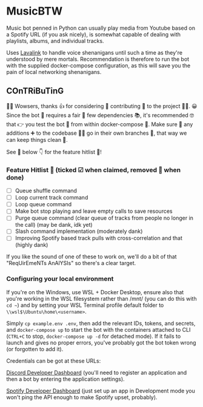 # MusicBTW

Music bot penned in Python can usually play media from Youtube based on a Spotify URL (if you ask nicely), is somewhat capable of dealing with playlists, albums,
and individual tracks.

Uses
[Lavalink](https://github.com/freyacodes/Lavalink)
to handle voice shenanigans until such a time as they're understood by mere mortals.
Recommendation is therefore to run the bot with the supplied docker-compose
configuration, as this will save you the pain of local networking shenanigans.

## COnTRiBuTinG

🙌🙌 Wowsers, thanks 👍 for considering 🤔 contributing 📑 to the project 👷‍♂️.
😀 Since the bot 🤖 requires a fair 🎡 few dependencies 📚, it's recommended 🤓
that 👉 you test the bot 🤖 from within docker-compose 🐳.
Make sure 🤗 any additions ➕ to the codebase 👨‍💻 go in their own branches 🌳,
that way we can keep things clean 🧹.

See 👀 below 👇 for the feature hitlist 🎯!

### Feature Hitlist 🎯 (ticked ☑ when claimed, removed 👻 when done)

- [ ] Queue shuffle command
- [ ] Loop current track command
- [ ] Loop queue command
- [ ] Make bot stop playing and leave empty calls to save resources
- [ ] Purge queue command (clear queue of tracks from people no longer in the call) (may be dank, idk yet)
- [ ] Slash command implementation (moderately dank)
- [ ] Improving Spotify based track pulls with cross-correlation and that (highly dank)

If you like the sound of one of these to work on, we'll do a bit of that "ReqUirEmeNTs AnAlYSIs" so there's a clear target.

### Configuring your local environment

If you're on the Windows, use WSL + Docker Desktop, ensure also that you're
working in the WSL filesystem rather than /mnt/ (you can do this with `cd ~`)
and by setting your WSL Terminal profile default folder to `\\wsl$\Ubuntu\home\<username>`.

Simply `cp example.env .env`, then add the relevant IDs, tokens, and secrets, and
`docker-compose up` to start the bot with the containers attached to CLI
(`CTRL+C` to stop, `docker-compose up -d` for detached mode).
If it fails to launch and gives no proper errors, you've probably got the bot token
wrong (or forgotten to add it).

Credentials can be got at these URLs:

[Discord Developer Dashboard](https://discord.com/developers/applications/)
(you'll need to register an application and then a bot by entering the
application settings).

[Spotify Developer Dashboard](https://developer.spotify.com/dashboard/)
(just set up an app in Development mode you won't ping the API enough to make
Spotify upset, probably).
